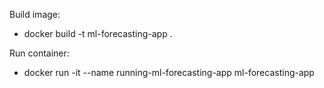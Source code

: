 Build image:
- docker build -t ml-forecasting-app .

Run container:
- docker run -it --name running-ml-forecasting-app ml-forecasting-app